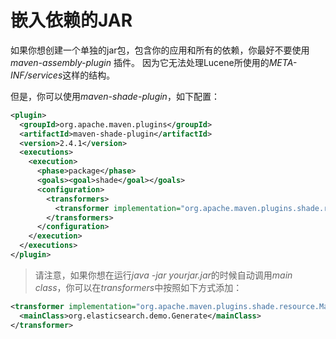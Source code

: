 # 嵌入依赖的JAR

如果你想创建一个单独的jar包，包含你的应用和所有的依赖，你最好不要使用 *maven-assembly-plugin* 插件。
因为它无法处理Lucene所使用的*META-INF/services*这样的结构。

但是，你可以使用*maven-shade-plugin*，如下配置：
```xml
<plugin>
  <groupId>org.apache.maven.plugins</groupId>
  <artifactId>maven-shade-plugin</artifactId>
  <version>2.4.1</version>
  <executions>
    <execution>
      <phase>package</phase>
      <goals><goal>shade</goal></goals>
      <configuration>
        <transformers>
          <transformer implementation="org.apache.maven.plugins.shade.resource.ServicesResourceTransformer"/>
        </transformers>
      </configuration>
    </execution>
  </executions>
</plugin>
```
>请注意，如果你想在运行*java -jar yourjar.jar*的时候自动调用*main class*，你可以在*transformers*中按照如下方式添加：
```xml
<transformer implementation="org.apache.maven.plugins.shade.resource.ManifestResourceTransformer">
  <mainClass>org.elasticsearch.demo.Generate</mainClass>
</transformer>
```
